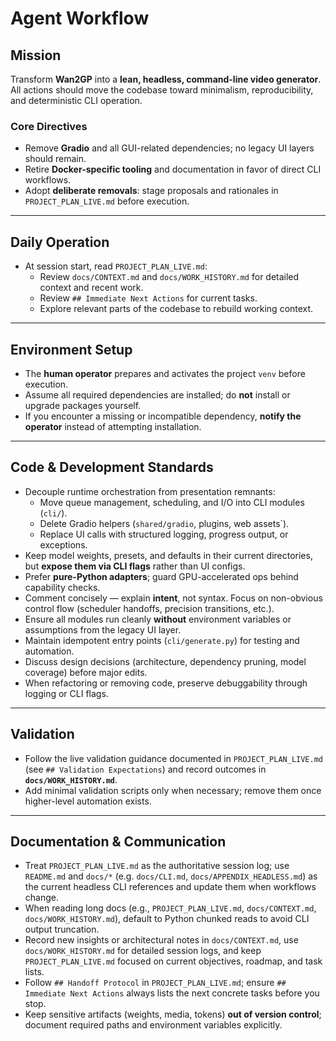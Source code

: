 # Agent Workflow

## Mission
Transform **Wan2GP** into a **lean, headless, command-line video generator**.  
All actions should move the codebase toward minimalism, reproducibility, and deterministic CLI operation.

### Core Directives
- Remove **Gradio** and all GUI-related dependencies; no legacy UI layers should remain.
- Retire **Docker-specific tooling** and documentation in favor of direct CLI workflows.
- Adopt **deliberate removals**: stage proposals and rationales in `PROJECT_PLAN_LIVE.md` before execution.

---

## Daily Operation
- At session start, read `PROJECT_PLAN_LIVE.md`:
  - Review `docs/CONTEXT.md` and `docs/WORK_HISTORY.md` for detailed context and recent work.
  - Review `## Immediate Next Actions` for current tasks.
  - Explore relevant parts of the codebase to rebuild working context.

---

## Environment Setup
- The **human operator** prepares and activates the project `venv` before execution.
- Assume all required dependencies are installed; do **not** install or upgrade packages yourself.
- If you encounter a missing or incompatible dependency, **notify the operator** instead of attempting installation.

---

## Code & Development Standards
- Decouple runtime orchestration from presentation remnants:
  - Move queue management, scheduling, and I/O into CLI modules (`cli/`).
  - Delete Gradio helpers (`shared/gradio`, plugins, web assets`).
  - Replace UI calls with structured logging, progress output, or exceptions.
- Keep model weights, presets, and defaults in their current directories, but **expose them via CLI flags** rather than UI configs.
- Prefer **pure-Python adapters**; guard GPU-accelerated ops behind capability checks.
- Comment concisely — explain **intent**, not syntax. Focus on non-obvious control flow (scheduler handoffs, precision transitions, etc.).
- Ensure all modules run cleanly **without** environment variables or assumptions from the legacy UI layer.
- Maintain idempotent entry points (`cli/generate.py`) for testing and automation.
- Discuss design decisions (architecture, dependency pruning, model coverage) before major edits.
- When refactoring or removing code, preserve debuggability through logging or CLI flags.

---

## Validation
- Follow the live validation guidance documented in `PROJECT_PLAN_LIVE.md` (see `## Validation Expectations`) and record outcomes in **`docs/WORK_HISTORY.md`**.
- Add minimal validation scripts only when necessary; remove them once higher-level automation exists.

---

## Documentation & Communication
- Treat `PROJECT_PLAN_LIVE.md` as the authoritative session log; use `README.md` and `docs/*` (e.g. `docs/CLI.md`, `docs/APPENDIX_HEADLESS.md`) as the current headless CLI references and update them when workflows change.
- When reading long docs (e.g., `PROJECT_PLAN_LIVE.md`, `docs/CONTEXT.md`, `docs/WORK_HISTORY.md`), default to Python chunked reads to avoid CLI output truncation.
- Record new insights or architectural notes in `docs/CONTEXT.md`, use `docs/WORK_HISTORY.md` for detailed session logs, and keep `PROJECT_PLAN_LIVE.md` focused on current objectives, roadmap, and task lists.
- Follow `## Handoff Protocol` in `PROJECT_PLAN_LIVE.md`; ensure `## Immediate Next Actions` always lists the next concrete tasks before you stop.
- Keep sensitive artifacts (weights, media, tokens) **out of version control**; document required paths and environment variables explicitly.
